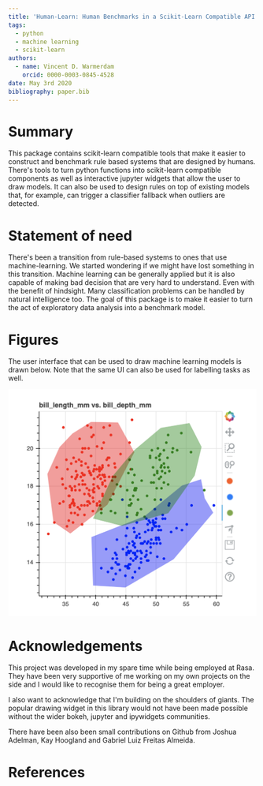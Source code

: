 ```yaml
---
title: 'Human-Learn: Human Benchmarks in a Scikit-Learn Compatible API'
tags:
  - python
  - machine learning
  - scikit-learn
authors:
  - name: Vincent D. Warmerdam
    orcid: 0000-0003-0845-4528
date: May 3rd 2020
bibliography: paper.bib
---
```


# Summary

This package contains scikit-learn compatible tools that make it easier to construct and benchmark rule based systems that are designed by humans. There's tools to turn python functions into scikit-learn compatible components as well as interactive jupyter widgets that allow the user to draw models. It can also be used to design rules on top of existing models that, for example, can trigger a classifier fallback when outliers are detected.

# Statement of need

There's been a transition from rule-based systems to ones that use machine-learning. We started wondering if we might have lost something in this transition. Machine learning can be generally applied but it is also capable of making bad decision that are very hard to understand. Even with the benefit of hindsight. Many classification problems can be handled by natural intelligence too. The goal of this package is to make it easier to turn the act of exploratory data analysis into a benchmark model. 

# Figures 

The user interface that can be used to draw machine learning models is drawn below. Note that the same UI can also be used for labelling tasks as well. 

![](screenshot.png)

# Acknowledgements

This project was developed in my spare time while being employed at Rasa. They have been very supportive of me working on my own projects on the side and I would like to recognise them for being a great employer. 

I also want to acknowledge that I'm building on the shoulders of giants. The popular drawing widget in this library would not have been made possible without the wider bokeh, jupyter and ipywidgets communities.

There have been also been small contributions on Github from Joshua Adelman, Kay Hoogland and Gabriel Luiz Freitas Almeida. 

# References
